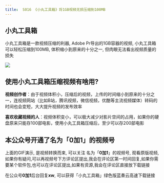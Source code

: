 ```yaml
---
title:  S016 《小丸工具箱》将1GB视频无损压缩到100MB
---
```


## 小丸工具箱

小丸工具箱是一款视频压缩的利器, Adobe Pr导出的1GB容器的视频, 小丸工具箱可以轻松压缩到100MB, 体积缩小到原来的十分之一, 但肉眼无法看出视频质量的损失

![](https://www.v2fy.com/asset/soft-000016-xiaowan/00xiaow.gif)


## 使用小丸工具箱压缩视频有啥用?

**视频创作者**：由于视频体积小，压缩后的视频，上传的时间缩小到原来的十分之一，连视频网站（比如B站，腾讯视频，微信视频，优酷等主流视频媒体）转码的时间也会变短，大大提升视频的发布效率

**喜欢收藏视频的人**：视频体积变小，可以极大减少对影片空间的占用，如果你的硬盘原来只能存100部电影，使用小丸工具箱压缩后，至少可以存200部电影



## 本公众号开通了名为「0加1」的视频号

上面的GIF演示, 是视频转换而来, 可以关注 名为「**0加1**」的视频号, 观看原版视频, 如果你有疑问,可以再视频号下方评论区提出,我会在评论区第一时间回复,如果你需要某个软件包,也可以在评论区提出,如果有资源,我会在评论区直接放下载链接


在公众号**0加1**后台回复**xw**, 可以获得「小丸工具箱」绿色版蓝奏云高速下载链接